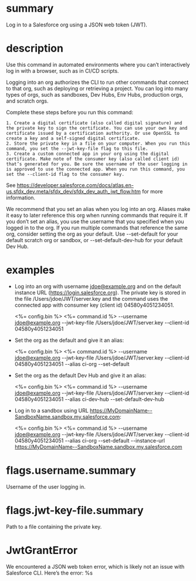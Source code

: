 # summary

Log in to a Salesforce org using a JSON web token (JWT).

# description

Use this command in automated environments where you can’t interactively log in with a browser, such as in CI/CD scripts.

Logging into an org authorizes the CLI to run other commands that connect to that org, such as deploying or retrieving a project. You can log into many types of orgs, such as sandboxes, Dev Hubs, Env Hubs, production orgs, and scratch orgs.

Complete these steps before you run this command:

    1. Create a digital certificate (also called digital signature) and the private key to sign the certificate. You can use your own key and certificate issued by a certification authority. Or use OpenSSL to create a key and a self-signed digital certificate.
    2. Store the private key in a file on your computer. When you run this command, you set the --jwt-key-file flag to this file.
    3. Create a custom connected app in your org using the digital certificate. Make note of the consumer key (also called client id) that’s generated for you. Be sure the username of the user logging in is approved to use the connected app. When you run this command, you set the --client-id flag to the consumer key.

See https://developer.salesforce.com/docs/atlas.en-us.sfdx_dev.meta/sfdx_dev/sfdx_dev_auth_jwt_flow.htm for more information.

We recommend that you set an alias when you log into an org. Aliases make it easy to later reference this org when running commands that require it. If you don’t set an alias, you use the username that you specified when you logged in to the org. If you run multiple commands that reference the same org, consider setting the org as your default. Use --set-default for your default scratch org or sandbox, or --set-default-dev-hub for your default Dev Hub.

# examples

- Log into an org with username jdoe@example.org and on the default instance URL (https://login.salesforce.org). The private key is stored in the file /Users/jdoe/JWT/server.key and the command uses the connected app with consumer key (client id) 04580y4051234051.

  <%= config.bin %> <%= command.id %> --username jdoe@example.org --jwt-key-file /Users/jdoe/JWT/server.key --client-id 04580y4051234051

- Set the org as the default and give it an alias:

  <%= config.bin %> <%= command.id %> --username jdoe@example.org --jwt-key-file /Users/jdoe/JWT/server.key --client-id 04580y4051234051 --alias ci-org --set-default

- Set the org as the default Dev Hub and give it an alias:

  <%= config.bin %> <%= command.id %> --username jdoe@example.org --jwt-key-file /Users/jdoe/JWT/server.key --client-id 04580y4051234051 --alias ci-dev-hub --set-default-dev-hub

- Log in to a sandbox using URL https://MyDomainName--SandboxName.sandbox.my.salesforce.com:

  <%= config.bin %> <%= command.id %> --username jdoe@example.org --jwt-key-file /Users/jdoe/JWT/server.key --client-id 04580y4051234051 --alias ci-org --set-default --instance-url https://MyDomainName--SandboxName.sandbox.my.salesforce.com

# flags.username.summary

Username of the user logging in.

# flags.jwt-key-file.summary

Path to a file containing the private key.

# JwtGrantError

We encountered a JSON web token error, which is likely not an issue with Salesforce CLI. Here’s the error: %s
